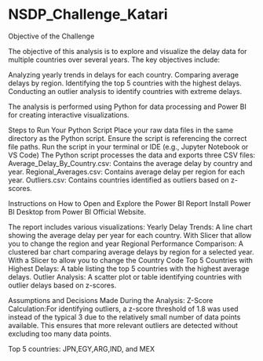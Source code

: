 # NSDP_Challenge_Katari

Objective of the Challenge

The objective of this analysis is to explore and visualize the delay data for multiple countries over several years. The key objectives include:

Analyzing yearly trends in delays for each country. Comparing average delays by region. Identifying the top 5 countries with the highest delays. Conducting an outlier analysis to identify countries with extreme delays.

The analysis is performed using Python for data processing and Power BI for creating interactive visualizations.

Steps to Run Your Python Script
  Place your raw data files in the same directory as the Python script. 
  Ensure the script is referencing the correct file paths. Run the script in your terminal or IDE (e.g.,     Jupyter Notebook or VS Code) 
  The Python script processes the data and exports three CSV files: Average_Delay_By_Country.csv: Contains   the average delay by country and year. Regional_Averages.csv: 
  Contains average delay per region for each   year. Outliers.csv: Contains countries identified as   outliers based on z-scores.

Instructions on How to Open and Explore the Power BI Report Install Power BI Desktop from Power BI Official Website.

The report includes various visualizations: Yearly Delay Trends: A line chart showing the average delay per year for each country. With Slicer that allow you to change the region and year Regional Performance Comparison: A clustered bar chart comparing average delays by region for a selected year. With a Slicer to allow you to change the Country Code Top 5 Countries with Highest Delays: A table listing the top 5 countries with the highest average delays. Outlier Analysis: A scatter plot or table identifying countries with outlier delays based on z-scores.

Assumptions and Decisions Made During the Analysis: Z-Score Calculation:For identifying outliers, a z-score threshold of 1.8 was used instead of the typical 3 due to the relatively small number of data points available. This ensures that more relevant outliers are detected without excluding too many data points.

Top 5 countries: JPN,EGY,ARG,IND, and MEX

